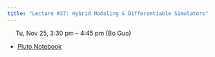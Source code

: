 ```yaml
---
title: "Lecture #27: Hybrid Modeling & Differentiable Simulators"
---
```


&nbsp;&nbsp;&nbsp;&nbsp;&nbsp;Tu, Nov 25, 3:30 pm – 4:45 pm (Bo Guo)

- [Pluto Notebook](../assets/pluto_notebooks/Lec27_hybrid_modeling_continued.html) 